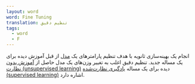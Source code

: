 ```yaml
---
layout: word
word: Fine Tuning
translation: تنظیم دقیق
tags:
  - word
  - F
---
```

انجام یک بهینه‌سازی ثانویه با هدف تنظیم پارامترهای یک [مدل](/M/model) از قبل آموزش دیده برای یک مساله جدید. تنظیم دقیق اغلب به تغییر وزن‌های یک مدل حاصل از [آموزش بدون نظارت (unsupervised learning)](/U/unsupervised_machine_learning) دیده برای یک مساله [یادگیری نظارت‌شده (supervised learning)](/S/supervised_machine_learning) اشاره دارد.